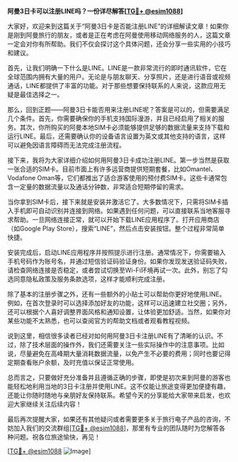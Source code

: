 **阿曼3日卡可以注册LINE吗？一份详尽解答[[TG💪+ @esim1088](https://t.me/s/esim1088)]**

大家好，欢迎来到这篇关于“阿曼3日卡是否能注册LINE”的详细解读文章！如果你是刚到阿曼旅行的朋友，或者是正在考虑在阿曼使用移动网络服务的人，这篇文章一定会对你有所帮助。我们不仅会探讨这个具体问题，还会分享一些实用的小技巧和建议。

首先，让我们明确一下什么是LINE。LINE是一款非常流行的即时通讯软件，它在全球范围内拥有大量的用户。无论是与朋友聊天、分享照片，还是进行语音或视频通话，LINE都提供了丰富的功能。对于那些想要保持联系的人来说，这款应用无疑是最佳选择之一。

那么，回到正题——阿曼3日卡能否用来注册LINE呢？答案是可以的，但需要满足几个条件。首先，你需要确保你的手机支持国际漫游，并且已经启用了相关的服务。其次，你所购买的阿曼本地SIM卡必须能够提供足够的数据流量来支持下载和运行LINE。最后，还需要确认你的设备语言设置为英文或其他支持的语言，这样可以避免因语言障碍而无法完成注册流程。

接下来，我将为大家详细介绍如何用阿曼3日卡成功注册LINE。第一步当然是获取一张合适的SIM卡。目前市面上有许多运营商提供短期套餐，比如Omantel、Vodafone Oman等，它们都推出了适合游客使用的预付费SIM卡。这些卡通常包含一定量的数据流量以及通话分钟数，非常适合短期停留的需求。

当你拿到SIM卡后，接下来就是安装并激活它了。大多数情况下，只需将SIM卡插入手机即可自动识别并连接到网络。如果遇到任何问题，可以直接联系当地客服寻求帮助。一旦网络连接正常，就可以开始下载LINE应用程序了。打开应用商店（如Google Play Store），搜索“LINE”，然后点击安装按钮。整个过程非常简单快捷。

安装完成后，启动LINE应用程序并按照提示进行注册。通常情况下，你需要输入手机号码作为账号名，并通过短信验证码验证身份。如果你发现发送验证码失败，请检查网络连接是否稳定，或者尝试切换至Wi-Fi环境再试一次。此外，别忘了勾选同意隐私政策及服务条款选项，这样才能顺利完成注册。

除了基本的注册步骤之外，还有一些额外的小贴士可以帮助你更好地使用LINE。例如，在首次登录时可以选择添加好友的功能，这样可以迅速建立社交圈；另外，还可以根据个人喜好调整界面风格和通知设置，让体验更加舒适。当然，如果你对某些功能不太熟悉，也可以查阅官方的帮助文档或者观看教程视频。

说到这里，相信很多读者已经对如何用阿曼3日卡注册LINE有了清晰的认识。不过，除了技术层面的操作外，我们还需要关注一些实际操作中的注意事项。比如说，尽量避免在高峰期大量消耗数据流量，以免产生不必要的费用；同时也要记得定期查看账户余额，及时充值以保证正常使用。

总而言之，只要做好充分准备并且遵循正确的步骤，即使是初次来到阿曼的游客也能轻松地利用当地的3日卡注册并使用LINE。这不仅能让旅途变得更加便捷有趣，还能让你随时随地与亲朋好友保持联系。希望今天的分享能给大家带来启发，也欢迎大家继续关注后续内容！

最后再次提醒大家，如果还有其他疑问或者需要更多关于旅行电子产品的咨询，不妨加入我们的交流群组[[TG💪+ @esim1088](https://t.me/s/esim1088)]，那里有专业的团队随时为您解答各种问题。祝各位旅途愉快，再见！

[[TG💪+ @esim1088](https://t.me/s/esim1088) ![Image](https://i.postimg.cc/4NQfJmqS/Snipaste-2025-05-13-00-14-12.png)]